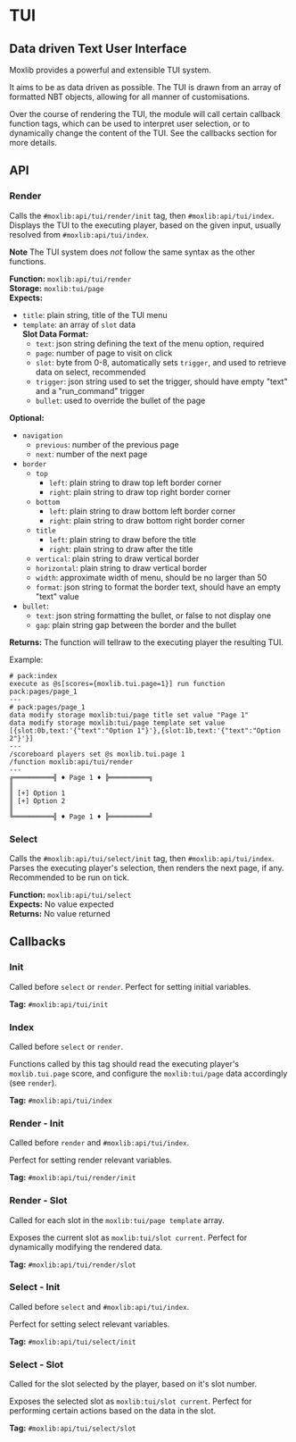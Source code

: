 # TUI
## Data driven Text User Interface

Moxlib provides a powerful and extensible TUI system.

It aims to be as data driven as possible. The TUI is drawn from an array of
formatted NBT objects, allowing for all manner of customisations.

Over the course of rendering the TUI, the module will call certain callback
function tags, which can be used to interpret user selection, or to dynamically
change the content of the TUI. See the callbacks section for more details.

## API
### Render
Calls the `#moxlib:api/tui/render/init` tag, then `#moxlib:api/tui/index`.
Displays the TUI to the executing player, based on the given input,
usually resolved from `#moxlib:api/tui/index`.

**Note** The TUI system does *not* follow the same syntax as the other functions.

**Function:** `moxlib:api/tui/render`  
**Storage:** `moxlib:tui/page`  
**Expects:**
- `title`: plain string, title of the TUI menu
- `template`: an array of `slot` data  
**Slot Data Format:**
  - `text`: json string defining the text of the menu option, required
  - `page`: number of page to visit on click
  - `slot`: byte from 0-8, automatically sets `trigger`, and used to retrieve data on select, recommended
  - `trigger`: json string used to set the trigger, should have empty "text" and a "run_command" trigger
  - `bullet`: used to override the bullet of the page

**Optional:**
- `navigation`
  - `previous`: number of the previous page
  - `next`: number of the next page
- `border`
  - `top`
    - `left`: plain string to draw top left border corner
    - `right`: plain string to draw top right border corner
  - `bottom`
    - `left`: plain string to draw bottom left border corner
    - `right`: plain string to draw bottom right border corner
  - `title`
    - `left`: plain string to draw before the title
    - `right`: plain string to draw after the title
  - `vertical`: plain string to draw vertical border
  - `horizontal`: plain string to draw vertical border
  - `width`: approximate width of menu, should be no larger than 50
  - `format`: json string to format the border text, should have an empty "text" value
- `bullet`:
  - `text`: json string formatting the bullet, or false to not display one
  - `gap`: plain string gap between the border and the bullet

**Returns:** The function will tellraw to the executing player the resulting TUI.

Example:
```
# pack:index
execute as @s[scores={moxlib.tui.page=1}] run function pack:pages/page_1
---
# pack:pages/page_1
data modify storage moxlib:tui/page title set value "Page 1"
data modify storage moxlib:tui/page template set value [{slot:0b,text:'{"text":"Option 1"}'},{slot:1b,text:'{"text":"Option 2"}'}]
---
/scoreboard players set @s moxlib.tui.page 1
/function moxlib:api/tui/render
---
╔══════════╣ ♦ Page 1 ♦ ╠══════════╗
║
║ [+] Option 1
║ [+] Option 2
║
╚══════════╣ ♦ Page 1 ♦ ╠══════════╝
```

### Select
Calls the `#moxlib:api/tui/select/init` tag, then `#moxlib:api/tui/index`.
Parses the executing player's selection, then renders the next page, if any. Recommended to be run on tick.

**Function:** `moxlib:api/tui/select`  
**Expects:** No value expected  
**Returns:** No value returned

## Callbacks
### Init
Called before `select` or `render`. Perfect for setting initial variables.

**Tag:** `#moxlib:api/tui/init`

### Index
Called before `select` or `render`.

Functions called by this tag should read the executing player's `moxlib.tui.page` score,
and configure the `moxlib:tui/page` data accordingly (see `render`).

**Tag:** `#moxlib:api/tui/index`

### Render - Init
Called before `render` and `#moxlib:api/tui/index`.

Perfect for setting render relevant variables.

**Tag:** `#moxlib:api/tui/render/init`

### Render - Slot
Called for each slot in the `moxlib:tui/page template` array.

Exposes the current slot as `moxlib:tui/slot current`.
Perfect for dynamically modifying the rendered data.

**Tag:** `#moxlib:api/tui/render/slot`

### Select - Init
Called before `select` and `#moxlib:api/tui/index`.

Perfect for setting select relevant variables.

**Tag:** `#moxlib:api/tui/select/init`

### Select - Slot
Called for the slot selected by the player, based on it's slot number.

Exposes the selected slot as `moxlib:tui/slot current`.
Perfect for performing certain actions based on the data in the slot.

**Tag:** `#moxlib:api/tui/select/slot`